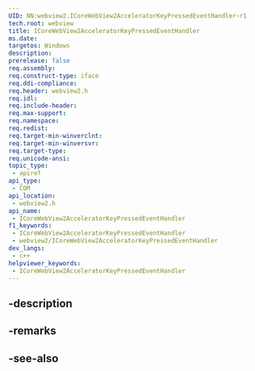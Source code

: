 ```yaml
---
UID: NN:webview2.ICoreWebView2AcceleratorKeyPressedEventHandler~r1
tech.root: webview
title: ICoreWebView2AcceleratorKeyPressedEventHandler
ms.date: 
targetos: Windows
description: 
prerelease: false
req.assembly: 
req.construct-type: iface
req.ddi-compliance: 
req.header: webview2.h
req.idl: 
req.include-header: 
req.max-support: 
req.namespace: 
req.redist: 
req.target-min-winverclnt: 
req.target-min-winversvr: 
req.target-type: 
req.unicode-ansi: 
topic_type:
 - apiref
api_type:
 - COM
api_location:
 - webview2.h
api_name:
 - ICoreWebView2AcceleratorKeyPressedEventHandler
f1_keywords:
 - ICoreWebView2AcceleratorKeyPressedEventHandler
 - webview2/ICoreWebView2AcceleratorKeyPressedEventHandler
dev_langs:
 - c++
helpviewer_keywords:
 - ICoreWebView2AcceleratorKeyPressedEventHandler
---
```


## -description

## -remarks

## -see-also

